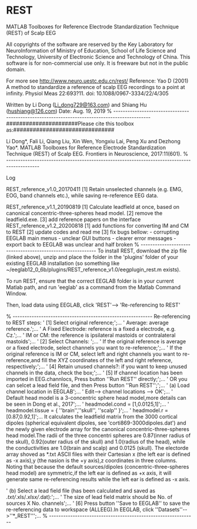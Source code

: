 # REST
 MATLAB Toolboxes for Reference Electrode Standardization Technique (REST) of Scalp EEG

All copyrights of the software are reserved by the Key Laboratory for NeuroInformation of Ministry of Education, School of Life Science and Technology, University of Electronic Science and Technology of China. This software is for non-commercial use only. It is freeware but not in the public domain.

For more see http://www.neuro.uestc.edu.cn/rest/
Reference: Yao D (2001) A method to standardize a reference of scalp EEG recordings to a point at infinity.
                      Physiol Meas 22:693?11. doi: 10.1088/0967-3334/22/4/305

Written by Li Dong (Li_dong729@163.com) and Shiang Hu (hushiang@126.com)
Date: Aug. 19, 2019
% ---------------------------------------------------------------------------------------------
######################Please cite this toolbox as:###############################

Li Dong*, Fali Li, Qiang Liu, Xin Wen, Yongxiu Lai, Peng Xu and Dezhong Yao*. MATLAB Toolboxes for Reference Electrode Standardization Technique (REST) of Scalp EEG. Frontiers in Neuroscience,  2017:11(601).
% --------------------------------------------------------------------------------------------

Log

REST_reference_v1.0_20170411
      [1] Retain unselected channels (e.g. EMG, EOG, band channels etc.), while saving re-reference EEG data.

REST_reference_v1.1_20190819
      [1] Calculate leadfield at once, based on canonical concentric-three-spheres head model.
      [2] remove the leadfield.exe.
      [3] add reference papers on the interface
REST_reference_v1.2_20200818
      [1] add functions for converting IM and CM to REST
      [2] update codes and read me
      [3] fix bugs bellow:
          - corrupting EEGLAB main menus
          - unclear GUI buttons
          - clearer error messages
          - export back to EEGLAB was unclear and half broken
% -----------------------------------------------------------
To install REST, download the zip file (linked above), unzip and place the folder in the 'plugins' folder of your existing EEGLAB installation (so something like ~/eeglab12_0_6b/plugins/REST_reference_v1.0/eegplugin_rest.m exists).

To run REST, ensure that the correct EEGLAB folder is in your current Matlab path, and run 'eeglab' as a command from the Matlab Command Window.

Then, load data using EEGLAB, click 'REST'--> 'Re-referencing to REST'

% -----------------------------------------------------------
Re-referencing to REST steps:
  '   [1] Select original reference;';...
  '       Average: average reference.';...
  '       A Fixed Electrode: reference is a fixed a electrode, e.g. Cz.';...
  '       IM or CM: the reference is ipsilateral mastoids or contralateral mastoids';...
  '   [2] Select Channels: ';...
  '       If the original reference is average or a fixed electrode, select channels you want to re-reference;';...
  '       If the original reference is IM or CM, select left and right channels you want to re-reference,and fill the XYZ coordinates of the left and right reference, respectively;';...
  '   [4] Retain unused channels?: if you want to keep unused channels in the data, check the box;';...
  '   [5] If channel location has been imported in EEG.channlocs, Press button ''Run REST'' directly;';...
  '       OR you can selcet a lead field file, and then Press button ''Run REST'';';...
  '    (a) Load channel location in EEGLAB';...
  '        Edit--> channel locations --> OK';...
  '        Default head model is a 3-concentric sphere head model,more details can be seen in Dong et al., 2017';...
  '        headmodel.cond = [1,0.0125,1]';...
  '        headmodel.tissue = { ''brain'',''skull'', ''scalp'' }';...
  '        headmodel.r = [0.87,0.92,1]';...
                 It calculates the leadfield matrix from the 3000 cortical dipoles (spherical equivalent dipoles, see 'corti869-3000dipoles.dat') and the newly given electrode array for the canonical concentric-three-spheres head model.The radii of the three concentri spheres are 0.87(inner radius of the skull), 0.92(outer radius of the skull) and 1.0(radius of the head), while the conductivities are 1.0(brain and scalp) and 0.0125 (skull). The electorde array shoved as *.txt ASCII files with their Cartesian x (the left ear is defined as -x axis),y (the nasion is the +y axis),z coordinates in three columns.
                 Noting that because the default sources/dipoles (concentric-three-spheres head model) are symmetric,if the left ear is defined as +x axis, it will generate same re-referencing results while the left ear is defined as -x axis.

  '    (b) Select a lead field file (has been calculated and saved as *.txt/*.xls/*.xlsx/*.dat):';...
  '        The size of lead field matrix should be No. of sources X No. channels';...
  '   [6] Press button ''Save to EEGLAB'' to save the re-referencing data to workspace (ALLEEG).In EEGLAB, click ''Datasets''-->''*_REST''';...
% --------------------------------------------------------------
